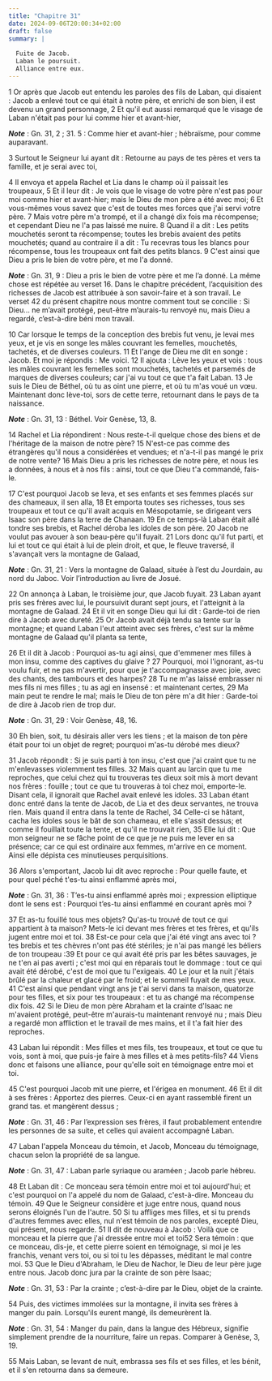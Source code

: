 ```yaml
---
title: "Chapitre 31"
date: 2024-09-06T20:00:34+02:00
draft: false
summary: |
  
  Fuite de Jacob.
  Laban le poursuit.
  Alliance entre eux.
---
```



1 Or après que Jacob eut entendu les paroles des fils de Laban, qui disaient : Jacob a enlevé tout ce qui était à notre père, et enrichi de son bien, il est devenu un grand personnage, 2 Et qu'il eut aussi remarqué que le visage de Laban n'était pas pour lui comme hier et avant-hier,

***Note*** :  Gn. 31, 2 ; 31. 5 : Comme hier et avant-hier ; hébraïsme, pour comme auparavant.


3 Surtout le Seigneur lui ayant dit : Retourne au pays de tes pères et vers ta famille, et je serai avec toi,


4 Il envoya et appela Rachel et Lia dans le champ où il paissait les troupeaux, 5 Et il leur dit : Je vois que le visage de votre père n'est pas pour moi comme hier et avant-hier; mais le Dieu de mon père a été avec moi; 6 Et vous-mêmes vous savez que c'est de toutes mes forces que j'ai servi votre père. 7 Mais votre père m'a trompé, et il a changé dix fois ma récompense; et cependant Dieu ne l'a pas laissé me nuire. 8 Quand il a dit : Les petits mouchetés seront ta récompense; toutes les brebis avaient des petits mouchetés; quand au contraire il a dit : Tu recevras tous les blancs pour récompense, tous les troupeaux ont fait des petits blancs. 9 C'est ainsi que Dieu a pris le bien de votre père, et me l'a donné.

***Note*** :  Gn. 31, 9 : Dieu a pris le bien de votre père et me l’a donné. La même chose est répétée au verset 16. Dans le chapitre précédent, l’acquisition des richesses de Jacob est attribuée à son savoir-faire et à son travail. Le verset 42 du présent chapitre nous montre comment tout se concilie : Si Dieu… ne m’avait protégé, peut-être m’aurais-tu renvoyé nu, mais Dieu a regardé, c’est-à-dire béni mon travail.

10 Car lorsque le temps de la conception des brebis fut venu, je levai mes yeux, et je vis en songe les mâles couvrant les femelles, mouchetés, tachetés, et de diverses couleurs. 11 Et l'ange de Dieu me dit en songe : Jacob. Et moi je répondis : Me voici. 12 Il ajouta : Lève les yeux et vois : tous les mâles couvrant les femelles sont mouchetés, tachetés et parsemés de marques de diverses couleurs; car j'ai vu tout ce que t'a fait Laban. 13 Je suis le Dieu de Béthel, où tu as oint une pierre, et où tu m'as voué un vœu. Maintenant donc lève-toi, sors de cette terre, retournant dans le pays de ta naissance.

***Note*** :  Gn. 31, 13 : Béthel. Voir Genèse, 13, 8.


14 Rachel et Lia répondirent : Nous reste-t-il quelque chose des biens et de l'héritage de la maison de notre père? 15 N'est-ce pas comme des étrangères qu'il nous a considérées et vendues; et n'a-t-il pas mangé le prix de notre vente? 16 Mais Dieu a pris les richesses de notre père, et nous les a données, à nous et à nos fils : ainsi, tout ce que Dieu t'a commandé, fais-le.


17 C'est pourquoi Jacob se leva, et ses enfants et ses femmes placés sur des chameaux, il sen alla, 18 Et emporta toutes ses richesses, tous ses troupeaux et tout ce qu'il avait acquis en Mésopotamie, se dirigeant vers Isaac son père dans la terre de Chanaan. 19 En ce temps-là Laban était allé tondre ses brebis, et Rachel déroba les idoles de son père. 20 Jacob ne voulut pas avouer à son beau-père qu'il fuyait. 21 Lors donc qu'il fut parti, et lui et tout ce qui était à lui de plein droit, et que, le fleuve traversé, il s'avançait vers la montagne de Galaad,

***Note*** :  Gn. 31, 21 : Vers la montagne de Galaad, située à l’est du Jourdain, au nord du Jaboc. Voir l’introduction au livre de Josué.


22 On annonça à Laban, le troisième jour, que Jacob fuyait. 23 Laban ayant pris ses frères avec lui, le poursuivit durant sept jours, et l'atteignit à la montagne de Galaad. 24 Et il vit en songe Dieu qui lui dit : Garde-toi de rien dire à Jacob avec dureté. 25 Or Jacob avait déjà tendu sa tente sur la montagne; et quand Laban l'eut atteint avec ses frères, c'est sur la même montagne de Galaad qu'il planta sa tente,


26 Et il dit à Jacob : Pourquoi as-tu agi ainsi, que d'emmener mes filles à mon insu, comme des captives du glaive ? 27 Pourquoi, moi l'ignorant, as-tu voulu fuir, et ne pas m'avertir, pour que je t'accompagnasse avec joie, avec des chants, des tambours et des harpes? 28 Tu ne m'as laissé embrasser ni mes fils ni mes filles ; tu as agi en insensé : et maintenant certes, 29 Ma main peut te rendre le mal; mais le Dieu de ton père m'a dit hier : Garde-toi de dire à Jacob rien de trop dur.

***Note*** :  Gn. 31, 29 : Voir Genèse, 48, 16.

30 Eh bien, soit, tu désirais aller vers les tiens ; et la maison de ton père était pour toi un objet de regret; pourquoi m'as-tu dérobé mes dieux?


31 Jacob répondit : Si je suis parti à ton insu, c'est que j'ai craint que tu ne m'enlevasses violemment tes filles. 32 Mais quant au larcin que tu me reproches, que celui chez qui tu trouveras tes dieux soit mis à mort devant nos frères : fouille ; tout ce que tu trouveras à toi chez moi, emporte-le. Disant cela, il ignorait que Rachel avait enlevé les idoles. 33 Laban étant donc entré dans la tente de Jacob, de Lia et des deux servantes, ne trouva rien. Mais quand il entra dans la tente de Rachel, 34 Celle-ci se hâtant, cacha les idoles sous le bât de son chameau, et elle s'assit dessus; et comme il fouillait toute la tente, et qu'il ne trouvait rien, 35 Elle lui dit : Que mon seigneur ne se fâche point de ce que je ne puis me lever en sa présence; car ce qui est ordinaire aux femmes, m'arrive en ce moment. Ainsi elle dépista ces minutieuses perquisitions.


36 Alors s'emportant, Jacob lui dit avec reproche : Pour quelle faute, et pour quel péché t'es-tu ainsi enflammé après moi,

***Note*** :  Gn. 31, 36 : T’es-tu ainsi enflammé après moi ; expression elliptique dont le sens est : Pourquoi t’es-tu ainsi enflammé en courant après moi ?

37 Et as-tu fouillé tous mes objets? Qu'as-tu trouvé de tout ce qui appartient à ta maison? Mets-le ici devant mes frères et tes frères, et qu'ils jugent entre moi et toi. 38 Est-ce pour cela que j'ai été vingt ans avec toi ? tes brebis et tes chèvres n'ont pas été stériles; je n'ai pas mangé les béliers de ton troupeau :39 Et pour ce qui avait été pris par les bêtes sauvages, je ne t'en ai pas averti ; c'est moi qui en réparais tout le dommage : tout ce qui avait été dérobé, c'est de moi que tu l'exigeais. 40 Le jour et la nuit j'étais brûlé par la chaleur et glacé par le froid; et le sommeil fuyait de mes yeux. 41 C'est ainsi que pendant vingt ans je t'ai servi dans ta maison, quatorze pour tes filles, et six pour tes troupeaux : et tu as changé ma récompense dix fois. 42 Si le Dieu de mon père Abraham et la crainte d'Isaac ne m'avaient protégé, peut-être m'aurais-tu maintenant renvoyé nu ; mais Dieu a regardé mon affliction et le travail de mes mains, et il t'a fait hier des reproches.


43 Laban lui répondit : Mes filles et mes fils, tes troupeaux, et tout ce que tu vois, sont à moi, que puis-je faire à mes filles et à mes petits-fils? 44 Viens donc et faisons une alliance, pour qu'elle soit en témoignage entre moi et toi.


45 C'est pourquoi Jacob mit une pierre, et l'érigea en monument. 46 Et il dit à ses frères : Apportez des pierres. Ceux-ci en ayant rassemblé firent un grand tas. et mangèrent dessus ;

***Note*** :  Gn. 31, 46 : Par l’expression ses frères, il faut probablement entendre les personnes de sa suite, et celles qui avaient accompagné Laban.

47 Laban l'appela Monceau du témoin, et Jacob, Monceau du témoignage, chacun selon la propriété de sa langue.

***Note*** :  Gn. 31, 47 : Laban parle syriaque ou araméen ; Jacob parle hébreu.

48 Et Laban dit : Ce monceau sera témoin entre moi et toi aujourd'hui; et c'est pourquoi on l'a appelé du nom de Galaad, c'est-à-dire. Monceau du témoin. 49 Que le Seigneur considère et juge entre nous, quand nous serons éloignés l'un de l'autre. 50 Si tu affliges mes filles, et si tu prends d'autres femmes avec elles, nul n'est témoin de nos paroles, excepté Dieu, qui présent, nous regarde. 51 Il dit de nouveau à Jacob : Voilà que ce monceau et la pierre que j'ai dressée entre moi et toi52 Sera témoin : que ce monceau, dis-je, et cette pierre soient en témoignage, si moi je les franchis, venant vers toi, ou si toi tu les dépasses, méditant le mal contre moi. 53 Que le Dieu d'Abraham, le Dieu de Nachor, le Dieu de leur père juge entre nous. Jacob donc jura par la crainte de son père Isaac;

***Note*** :  Gn. 31, 53 : Par la crainte ; c’est-à-dire par le Dieu, objet de la crainte.

54 Puis, des victimes immolées sur la montagne, il invita ses frères à manger du pain. Lorsqu'ils eurent mangé, ils demeurèrent là.

***Note*** :  Gn. 31, 54 : Manger du pain, dans la langue des Hébreux, signifie simplement prendre de la nourriture, faire un repas. Comparer à Genèse, 3, 19.

55 Mais Laban, se levant de nuit, embrassa ses fils et ses filles, et les bénit, et il s'en retourna dans sa demeure.

